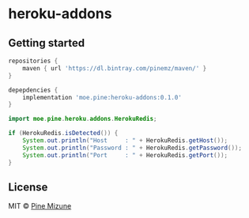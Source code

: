 # heroku-addons

## Getting started

```gradle
repositories {
    maven { url 'https://dl.bintray.com/pinemz/maven/' }
}

depepdencies {
    implementation 'moe.pine:heroku-addons:0.1.0'
}
```

```java
import moe.pine.heroku.addons.HerokuRedis;

if (HerokuRedis.isDetected()) {
    System.out.println("Host     : " + HerokuRedis.getHost());
    System.out.println("Password : " + HerokuRedis.getPassword());
    System.out.println("Port     : " + HerokuRedis.getPort());    
}
```

## License
MIT &copy; [Pine Mizune](https://profile.pine.moe)
